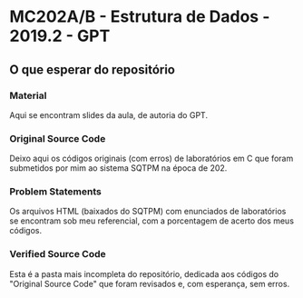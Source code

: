# MC202A/B - Estrutura de Dados - 2019.2 - GPT

## O que esperar do repositório

### Material

Aqui se encontram slides da aula, de autoria do GPT.

### Original Source Code

Deixo aqui os códigos originais (com erros) de laboratórios em C que foram submetidos por mim ao sistema SQTPM na época de 202.

### Problem Statements

Os arquivos HTML (baixados do SQTPM) com enunciados de laboratórios se encontram sob meu referencial, com a porcentagem de acerto dos meus códigos.

### Verified Source Code

Esta é a pasta mais incompleta do repositório, dedicada aos códigos do "Original Source Code" que foram revisados e, com esperança, sem erros.
